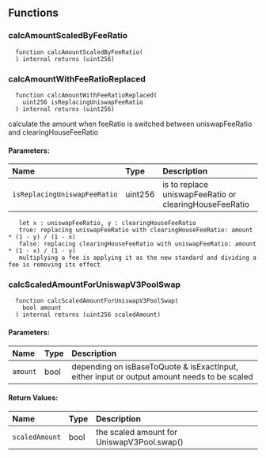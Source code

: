


## Functions
### calcAmountScaledByFeeRatio
```solidity
  function calcAmountScaledByFeeRatio(
  ) internal returns (uint256)
```




### calcAmountWithFeeRatioReplaced
```solidity
  function calcAmountWithFeeRatioReplaced(
    uint256 isReplacingUniswapFeeRatio
  ) internal returns (uint256)
```

calculate the amount when feeRatio is switched between uniswapFeeRatio and clearingHouseFeeRatio
#### Parameters:
| Name | Type | Description                                                          |
| :--- | :--- | :------------------------------------------------------------------- |
|`isReplacingUniswapFeeRatio` | uint256 | is to replace uniswapFeeRatio or clearingHouseFeeRatio
       let x : uniswapFeeRatio, y : clearingHouseFeeRatio
       true: replacing uniswapFeeRatio with clearingHouseFeeRatio: amount * (1 - y) / (1 - x)
       false: replacing clearingHouseFeeRatio with uniswapFeeRatio: amount * (1 - x) / (1 - y)
       multiplying a fee is applying it as the new standard and dividing a fee is removing its effect


### calcScaledAmountForUniswapV3PoolSwap
```solidity
  function calcScaledAmountForUniswapV3PoolSwap(
    bool amount
  ) internal returns (uint256 scaledAmount)
```


#### Parameters:
| Name | Type | Description                                                          |
| :--- | :--- | :------------------------------------------------------------------- |
|`amount` | bool | depending on isBaseToQuote & isExactInput, either input or output amount needs to be scaled

#### Return Values:
| Name                           | Type          | Description                                                                  |
| :----------------------------- | :------------ | :--------------------------------------------------------------------------- |
|`scaledAmount`| bool | the scaled amount for UniswapV3Pool.swap()
